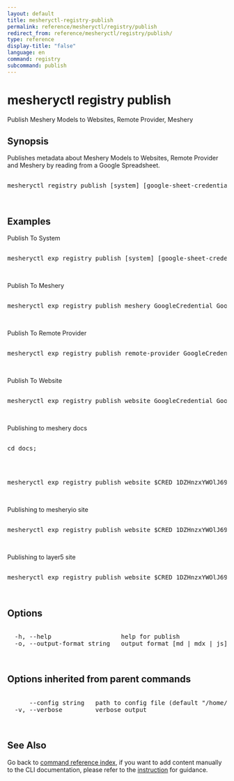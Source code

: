 ```yaml
---
layout: default
title: mesheryctl-registry-publish
permalink: reference/mesheryctl/registry/publish
redirect_from: reference/mesheryctl/registry/publish/
type: reference
display-title: "false"
language: en
command: registry
subcommand: publish
---
```


# mesheryctl registry publish

Publish Meshery Models to Websites, Remote Provider, Meshery

## Synopsis

Publishes metadata about Meshery Models to Websites, Remote Provider and Meshery by reading from a Google Spreadsheet.
<pre class='codeblock-pre'>
<div class='codeblock'>
mesheryctl registry publish [system] [google-sheet-credential] [sheet-id] [models-output-path] [imgs-output-path] [flags]

</div>
</pre> 

## Examples

Publish To System
<pre class='codeblock-pre'>
<div class='codeblock'>
mesheryctl exp registry publish [system] [google-sheet-credential] [sheet-id] [models-output-path] [imgs-output-path] -o [output-format]

</div>
</pre> 

Publish To Meshery
<pre class='codeblock-pre'>
<div class='codeblock'>
mesheryctl exp registry publish meshery GoogleCredential GoogleSheetID [repo]/server/meshmodel

</div>
</pre> 

Publish To Remote Provider
<pre class='codeblock-pre'>
<div class='codeblock'>
mesheryctl exp registry publish remote-provider GoogleCredential GoogleSheetID [repo]/meshmodels/models [repo]/ui/public/img/meshmodels

</div>
</pre> 

Publish To Website
<pre class='codeblock-pre'>
<div class='codeblock'>
mesheryctl exp registry publish website GoogleCredential GoogleSheetID [repo]/integrations [repo]/ui/public/img/meshmodels

</div>
</pre> 

Publishing to meshery docs
<pre class='codeblock-pre'>
<div class='codeblock'>
cd docs;

</div>
</pre> 

<pre class='codeblock-pre'>
<div class='codeblock'>
mesheryctl exp registry publish website $CRED 1DZHnzxYWOlJ69Oguz4LkRVTFM79kC2tuvdwizOJmeMw docs/pages/integrations docs/assets/img/integrations -o md

</div>
</pre> 

Publishing to mesheryio site
<pre class='codeblock-pre'>
<div class='codeblock'>
mesheryctl exp registry publish website $CRED 1DZHnzxYWOlJ69Oguz4LkRVTFM79kC2tuvdwizOJmeMw meshery.io/integrations meshery.io/assets/images/integration -o js

</div>
</pre> 

Publishing to layer5 site
<pre class='codeblock-pre'>
<div class='codeblock'>
mesheryctl exp registry publish website $CRED 1DZHnzxYWOlJ69Oguz4LkRVTFM79kC2tuvdwizOJmeMw layer5/src/collections/integrations layer5/src/collections/integrations -o mdx

</div>
</pre> 

## Options

<pre class='codeblock-pre'>
<div class='codeblock'>
  -h, --help                   help for publish
  -o, --output-format string   output format [md | mdx | js]

</div>
</pre>

## Options inherited from parent commands

<pre class='codeblock-pre'>
<div class='codeblock'>
      --config string   path to config file (default "/home/runner/.meshery/config.yaml")
  -v, --verbose         verbose output

</div>
</pre>

## See Also

Go back to [command reference index](/reference/mesheryctl/), if you want to add content manually to the CLI documentation, please refer to the [instruction](/project/contributing/contributing-cli#preserving-manually-added-documentation) for guidance.
